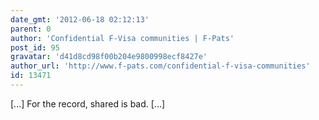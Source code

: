 ```yaml
---
date_gmt: '2012-06-18 02:12:13'
parent: 0
author: 'Confidential F-Visa communities | F-Pats'
post_id: 95
gravatar: 'd41d8cd98f00b204e9800998ecf8427e'
author_url: 'http://www.f-pats.com/confidential-f-visa-communities'
id: 13471
---
```


[...] For the record, shared is bad. [...]